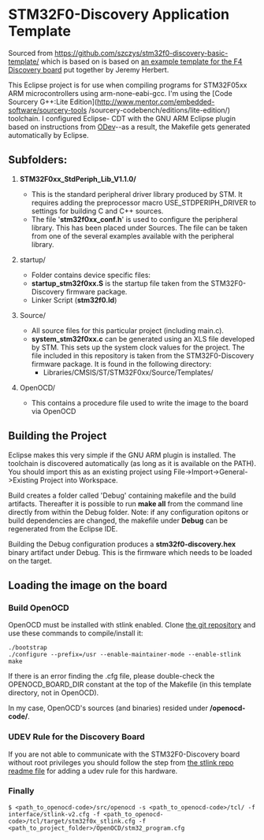 STM32F0-Discovery Application Template
======================================

Sourced from https://github.com/szczys/stm32f0-discovery-basic-template/ which
is based on is based on [an example template for the F4 Discovery board](http://jeremyherbert.net/get/stm32f4_getting_started) put together by
Jeremy Herbert.

This Eclipse project is for use when compiling programs for STM32F05xx ARM
microcontrollers using arm-none-eabi-gcc. I'm using the
[Code Sourcery G++:Lite Edition](http://www.mentor.com/embedded-software/sourcery-tools /sourcery-codebench/editions/lite-edition/) toolchain. I configured Eclipse-
CDT with the GNU ARM Eclipse plugin based on instructions from
[ODev](http://www.stf12.org/developers/ODeV.html#widget7)--as a result, the
Makefile gets generated automatically by Eclipse.

Subfolders:
-----------

1. **STM32F0xx_StdPeriph_Lib_V1.1.0/**
   * This is the standard peripheral driver library produced by STM. It requires adding the preprocessor macro USE_STDPERIPH_DRIVER to settings for building C and C++ sources.
   * The file '**stm32f0xx_conf.h**' is used to configure the peripheral library. This has been placed under Sources. The file can be taken from one of the several examples available with the peripheral library.

2. startup/
   * Folder contains device specific files:
   * **startup_stm32f0xx.S** is the startup file taken from the STM32F0-Discovery firmware package.
   * Linker Script (**stm32f0.ld**)

4. Source/
   * All source files for this particular project (including main.c).
   * **system_stm32f0xx.c** can be generated using an XLS file developed by STM. This sets up the system clock values for the project. The file included in this repository is taken from the STM32F0-Discovery firmware package. It is found in the following directory:
      * Libraries/CMSIS/ST/STM32F0xx/Source/Templates/

5. OpenOCD/
   * This contains a procedure file used to write the image to the board via OpenOCD

Building the Project
--------------------

Eclipse makes this very simple if the GNU ARM plugin is installed. The
toolchain is discovered automatically (as long as it is available on the
PATH). You should import this as an existing project using
File->Import->General->Existing Project into Workspace.

Build creates a folder called 'Debug' containing makefile and the build
artifacts. Thereafter it is possible to run **make all** from the command line
directly from within the Debug folder. Note: if any configuration opitons or
build dependencies are changed, the makefile under **Debug** can be
regenerated from the Eclipse IDE.

Building the Debug configuration produces a **stm32f0-discovery.hex** binary
artifact under Debug. This is the firmware which needs to be loaded on the
target.

Loading the image on the board
------------------------------

### Build OpenOCD

OpenOCD must be installed with stlink enabled. Clone [the git repository](http://openocd.git.sourceforge.net/git/gitweb.cgi?p=openocd/openocd;a=summary) and use these commands to compile/install it:

    ./bootstrap
    ./configure --prefix=/usr --enable-maintainer-mode --enable-stlink
    make 

If there is an error finding the .cfg file, please double-check the
OPENOCD_BOARD_DIR constant at the top of the Makefile (in this template
directory, not in OpenOCD).

In my case, OpenOCD's sources (and binaries) resided under **<workspacedir>/openocd-code/**.

### UDEV Rule for the Discovery Board

If you are not able to communicate with the STM32F0-Discovery board without
root privileges you should follow the step from [the stlink repo readme file](https://github.com/texane/stlink#readme) for adding a udev rule for this
hardware.

### Finally

    $ <path_to_openocd-code>/src/openocd -s <path_to_openocd-code>/tcl/ -f interface/stlink-v2.cfg -f <path_to_openocd-code>/tcl/target/stm32f0x_stlink.cfg -f <path_to_project_folder>/OpenOCD/stm32_program.cfg
